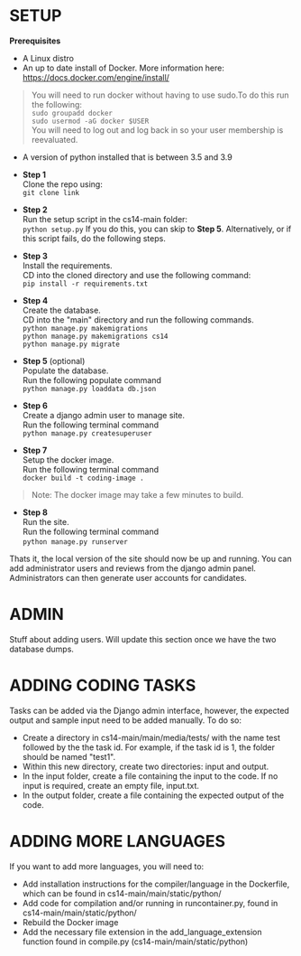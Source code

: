 # **SETUP**

**Prerequisites**
- A Linux distro
- An up to date install of Docker. More information here: https://docs.docker.com/engine/install/
> You will need to run docker without having to use sudo.To do this run the following:<br>
``sudo groupadd docker``<br>
``sudo usermod -aG docker $USER``<br>
You will need to log out and log back in so your user membership is reevaluated.

- A version of python installed that is between 3.5 and 3.9

* **Step 1** <br>
Clone the repo using: <br>
``
git clone link
``

* **Step 2** <br>
Run the setup script in the cs14-main folder: <br>
``
python setup.py
``
If you do this, you can skip to **Step 5**.
Alternatively, or if this script fails, do the following steps.<br>

* **Step 3** <br>
Install the requirements. <br>
CD into the cloned directory and use the following command: <br>
``
pip install -r requirements.txt
``

* **Step 4** <br>
Create the database. <br>
CD into the "main" directory and run the following commands.<br>
``
python manage.py makemigrations `` <br>
``
python manage.py makemigrations cs14 `` <br>
``
python manage.py migrate
``

* **Step 5** (optional)<br>
Populate the database. <br>
Run the following populate command <br>
``
python manage.py loaddata db.json
``

* **Step 6** <br>
Create a django admin user to manage site. <br>
Run the following terminal command <br>
``
python manage.py createsuperuser
``

* **Step 7**<br>
Setup the docker image.<br>
Run the following terminal command <br>
``
docker build -t coding-image .
``<br>
> Note: The docker image may take a few minutes to build.

* **Step 8** <br>
Run the site. <br>
Run the following terminal command <br>
``
python manage.py runserver
``

Thats it, the local version of the site should now be up and running. You can add administrator users and reviews from the django admin panel. Administrators can then generate user accounts for candidates.

# **ADMIN**
Stuff about adding users. Will update this section once we have the two database dumps.

# **ADDING CODING TASKS**
Tasks can be added via the Django admin interface, however, the expected output and sample input need to be added manually. To do so:
* Create a directory in cs14-main/main/media/tests/ with the name test followed by the the task id. For example, if the task id is 1, the folder should be named "test1".
* Within this new directory, create two directories: input and output.
* In the input folder, create a file containing the input to the code. If no input is required, create an empty file, input.txt.
* In the output folder, create a file containing the expected output of the code.

# **ADDING MORE LANGUAGES**
If you want to add more languages, you will need to:
* Add installation instructions for the compiler/language in the Dockerfile, which can be found in cs14-main/main/static/python/
* Add code for compilation and/or running in runcontainer.py, found in cs14-main/main/static/python/
* Rebuild the Docker image
* Add the necessary file extension in the add_language_extension function found in compile.py (cs14-main/main/static/python)
